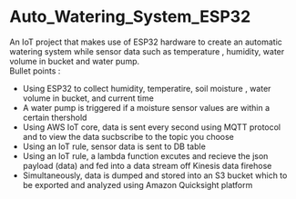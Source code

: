# Auto_Watering_System_ESP32
An IoT project that makes use of ESP32 hardware to create an automatic watering system while  sensor data such as temperature , humidity, water volume in bucket and water pump.  
Bullet points : 
- Using ESP32 to collect humidity, temperatire, soil moisture , water volume in bucket, and current time
- A water pump is triggered if a moisture sensor values are within a certain thershold
- Using AWS IoT core, data is sent every second using MQTT protocol and to view the data sucbscribe to the topic you choose 
- Using an IoT rule, sensor data is sent to DB table
- Using an IoT rule,  a lambda function excutes and recieve the json payload (data) and fed into a data stream off Kinesis data firehose 
- Simultaneously, data is dumped and stored into an S3 bucket which to be exported and analyzed using Amazon Quicksight platform   
 
